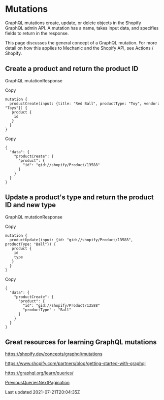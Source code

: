 # Mutations

GraphQL mutations create, update, or delete objects in the Shopify GraphQL admin API. A mutation has a name, takes input data, and specifies fields to return in the response.

This page discusses the general concept of a GraphQL mutation. For more detail on how this applies to Mechanic and the Shopify API, see Actions / Shopify.

## Create a product and return the product ID

GraphQL mutationResponse

Copy

    mutation {
      productCreate(input: {title: "Red Ball", productType: "Toy", vendor: "Toys"}) {
       product {
        id
       }
      }
    }

Copy

    {
      "data": {
        "productCreate": {
          "product": {
            "id": "gid://shopify/Product/13588"
          }
        }
      }
    }

## Update a product's type and return the product ID and new type

GraphQL mutationResponse

Copy

    mutation {
      productUpdate(input: {id: "gid://shopify/Product/13588", productType: "Ball"}) {
       product {
        id
        type
       }
      }
    }

Copy

    {
      "data": {
        "productCreate": {
          "product": {
            "id": "gid://shopify/Product/13588"
            "productType" : "Ball"
          }
        }
      }
    }

## Great resources for learning GraphQL mutations

https://shopify.dev/concepts/graphql/mutations

https://www.shopify.com/partners/blog/getting-started-with-graphql

https://graphql.org/learn/queries/

[PreviousQueries](/platform/graphql/basics/queries)[NextPagination](/platform/graphql/basics/pagination)

Last updated 2021-07-21T20:04:35Z